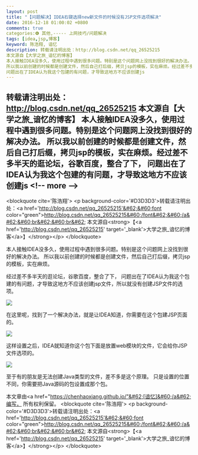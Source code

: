 ```yaml
---
layout: post
title: "【问题解决】IDEA右键选择new新文件的时候没有JSP文件选项解决"
date: 2016-12-18 01:00:02 +0800
comments: true
categories:❻ 其他,----- 上网技巧/问题解决
tags: [idea,jsp,博客]
keyword: 陈浩翔, 谙忆
description: 转载请注明出处：http://blog.csdn.net/qq_26525215
本文源自【大学之旅_谙忆的博客】
本人接触IDEA没多久，使用过程中遇到很多问题。特别是这个问题网上没找到很好的解决办法。 
所以我以前创建的时候都是创建文件，然后自己打后缀，拷贝jsp的模板，实在麻烦。经过差不多半天的逛论坛，谷歌百度，整合了下， 
问题出在了IDEA认为我这个包建的有问题，才导致这地方不应该创建js 
---
```



转载请注明出处：http://blog.csdn.net/qq_26525215
本文源自【大学之旅_谙忆的博客】
本人接触IDEA没多久，使用过程中遇到很多问题。特别是这个问题网上没找到很好的解决办法。 
所以我以前创建的时候都是创建文件，然后自己打后缀，拷贝jsp的模板，实在麻烦。经过差不多半天的逛论坛，谷歌百度，整合了下， 
问题出在了IDEA认为我这个包建的有问题，才导致这地方不应该创建js
&#60;!-- more --&#62;
----------

&#60;blockquote cite='陈浩翔'&#62;
&#60;p background-color='#D3D3D3'&#62;转载请注明出处：&#60;a href='http://blog.csdn.net/qq_26525215'&#62;&#60;font color="green"&#62;http://blog.csdn.net/qq_26525215&#60;/font&#62;&#60;/a&#62;&#60;br&#62;&#60;br&#62;
本文源自&#60;strong&#62;【&#60;a href='http://blog.csdn.net/qq_26525215' target='_blank'&#62;大学之旅_谙忆的博客&#60;/a&#62;】&#60;/strong&#62;&#60;/p&#62;
&#60;/blockquote&#62;

本人接触IDEA没多久，使用过程中遇到很多问题。特别是这个问题网上没找到很好的解决办法。
所以我以前创建的时候都是创建文件，然后自己打后缀，拷贝jsp的模板，实在麻烦。

经过差不多半天的逛论坛，谷歌百度，整合了下，
问题出在了IDEA认为我这个包建的有问题，才导致这地方不应该创建jsp文件，所以就没有创建JSP文件的选项。

![](http://img.blog.csdn.net/20161218125536169?watermark/2/text/aHR0cDovL2Jsb2cuY3Nkbi5uZXQvcXFfMjY1MjUyMTU=/font/5a6L5L2T/fontsize/400/fill/I0JBQkFCMA==/dissolve/70/gravity/SouthEast)

在这里呢，找到了一个解决办法，就是让IDEA知道，你需要在这个包建JSP页面的。

![](http://img.blog.csdn.net/20161218125725032?watermark/2/text/aHR0cDovL2Jsb2cuY3Nkbi5uZXQvcXFfMjY1MjUyMTU=/font/5a6L5L2T/fontsize/400/fill/I0JBQkFCMA==/dissolve/70/gravity/SouthEast)

这样设置之后，IDEA就知道你这个包下面是放置web模块的文件，它会给你JSP文件选项的。

![](http://img.blog.csdn.net/20161218125836626?watermark/2/text/aHR0cDovL2Jsb2cuY3Nkbi5uZXQvcXFfMjY1MjUyMTU=/font/5a6L5L2T/fontsize/400/fill/I0JBQkFCMA==/dissolve/70/gravity/SouthEast)

至于有的朋友是无法创建Java类型的文件，差不多是这个原理。
只是设置的位置不同，你需要把Java源码的包设置成那个包。

本文章由&#60;a href="https://chenhaoxiang.github.io/"&#62;[谙忆]&#60;/a&#62;编写， 所有权利保留。 
&#60;blockquote cite='陈浩翔'&#62;
&#60;p background-color='#D3D3D3'&#62;转载请注明出处：&#60;a href='http://blog.csdn.net/qq_26525215'&#62;&#60;font color="green"&#62;http://blog.csdn.net/qq_26525215&#60;/font&#62;&#60;/a&#62;&#60;br&#62;&#60;br&#62;
本文源自&#60;strong&#62;【&#60;a href='http://blog.csdn.net/qq_26525215' target='_blank'&#62;大学之旅_谙忆的博客&#60;/a&#62;】&#60;/strong&#62;&#60;/p&#62;
&#60;/blockquote&#62;

